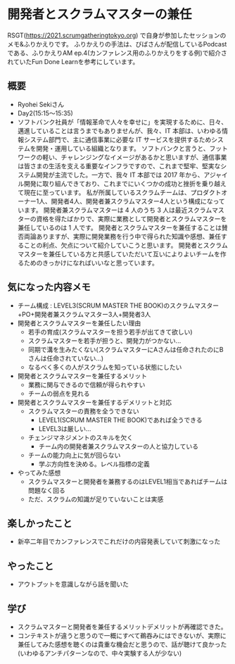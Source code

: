 # 開発者とスクラムマスターの兼任

RSGT(https://2021.scrumgatheringtokyo.org)
で自身が参加したセッションのメモ&ふりかえりです。
ふりかえりの手法は、びばさんが配信しているPodcastである、ふりかえりAM ep.4(カンファレンス用のふりかえりをする例)で紹介されていたFun Done Learnを参考にしています。

## 概要

- Ryohei Sekiさん
- Day2(15:15～15:35)
- ソフトバンク社員が「情報革命で人々を幸せに」を実現するために、日々、邁進していることは言うまでもありませんが、我々、IT 本部は、いわゆる情報システム部門で、主に通信事業に必要な IT サービスを提供するためシステムを開発・運用している組織となります。
  ソフトバンクと言うと、フットワークの軽い、チャレンジングなイメージがあるかと思いますが、通信事業は皆さまの生活を支える重要なインフラですので、これまで堅牢、堅実なシステム開発が主流でした。一方で、我々 IT 本部では 2017 年から、アジャイル開発に取り組んできており、これまでにいくつかの成功と挫折を乗り越えて現在に至っています。
  私が所属しているスクラムチームは、プロダクトオーナー1人、開発者4人、開発者兼スクラムマスター4人という構成になっています。
  開発者兼スクラムマスターは 4 人のうち 3 人は最近スクラムマスターの資格を得たばかりで、実際に業務として開発者とスクラムマスターを兼任しているのは 1 人です。
  開発者とスクラムマスターを兼任することは賛否両論ありますが、実際に開発業務を行う中で得られた知識や感想、兼任することの利点、欠点について紹介していこうと思います。
  開発者とスクラムマスターを兼任している方と共感していただいて互いによりよいチームを作るためのきっかけになればいいなと思っています。

## 気になった内容メモ

- チーム構成 : LEVEL3(SCRUM MASTER THE BOOK)のスクラムマスター+PO+開発者兼スクラムマスター3人+開発者3人
- 開発者とスクラムマスターを兼任したい理由
  - 若手の育成(スクラムマスターを担う若手が出てきて欲しい)
  - スクラムマスターを若手が担うと、開発力がつかない...
  - 同期で溝を生みたくない(スクラムマスターにAさんは任命されたのにBさんは任命されていない...)
  - なるべく多くの人がスクラムを知っている状態にしたい
- 開発者とスクラムマスターを兼任するメリット
  - 業務に関与できるので信頼が得られやすい
  - チームの弱点を見れる
- 開発者とスクラムマスターを兼任するデメリットと対応
  - スクラムマスターの責務を全うできない
    - LEVEL1(SCRUM MASTER THE BOOK)であれば全うできる
    - LEVEL3は厳しい…
  - チェンジマネジメントのスキルを欠く
    - チーム内の開発者兼スクラムマスターの人と協力している
  - チームの能力向上に気が回らない
    - 学ぶ方向性を決める。レベル指標の定義
- やってみた感想
  - スクラムマスターと開発者を兼務するのはLEVEL1相当であればチームは問題なく回る
  - ただ、スクラムの知識が足りていないことは実感

## 楽しかったこと

- 新卒二年目でカンファレンスでこれだけの内容発表していて刺激になった

## やったこと

- アウトプットを意識しながら話を聞いた

## 学び

- スクラムマスターと開発者を兼任するメリットデメリットが再確認できた。
- コンテキストが違うと思うので一概にすべて鵜吞みにはできないが、実際に兼任してみた感想を聴くのは貴重な機会だと思うので、話が聴けて良かった(いわゆるアンチパターンなので、中々実験する人が少ない)